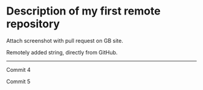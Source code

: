 # Description of my first remote repository

Attach screenshot with pull request on GB site.

Remotely added string, directly from GitHub.

***
Commit 4

Commit 5